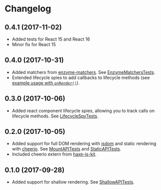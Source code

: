 # Changelog

## 0.4.1 (2017-11-02)

* Added tests for React 15 and React 16
* Minor fix for React 15

## 0.4.0 (2017-10-31)

* Added matchers from [enzyme-matchers](https://github.com/airbnb/enzyme). See [EnzymeMatchersTests](src/test/suite/EnzymeMatchersTests.hx).
* Extended lifecycle spies to add callbacks to lifecycle methods (see [example usage with `onRender()`](src/test/suite/EnzymeMatchersTests.hx#L202)).

## 0.3.0 (2017-10-06)

* Added react component lifecycle spies, allowing you to track calls on lifecycle methods. See [LifecycleSpyTests](/src/test/suite/LifecycleSpyTests.hx).

## 0.2.0 (2017-10-05)

* Added support for full DOM rendering with [jsdom](https://github.com/tmpvar/jsdom) and static rendering with [cheerio](https://github.com/cheeriojs/cheerio). See [MountAPITests](/src/test/suite/MountAPITests.hx) and [StaticAPITests](/src/test/suite/StaticAPITests.hx).
* Included cheerio extern from [haxe-js-kit](https://github.com/clemos/haxe-js-kit).

## 0.1.0 (2017-09-28)

* Added support for shallow rendering. See [ShallowAPITests](/src/test/suite/ShallowAPITests.hx).
